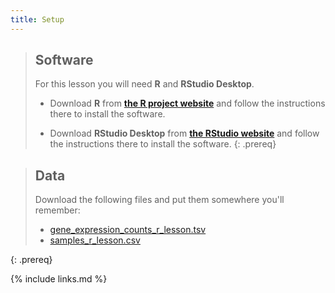 ```yaml
---
title: Setup
---
```


> ## Software
>
> For this lesson you will need **R** and **RStudio Desktop**.
>
> * Download **R** from **[the R project website](https://www.r-project.org)** and follow the instructions there to install the software.
>
> * Download **RStudio Desktop** from **[the RStudio website](https://rstudio.com/)** and follow the instructions there to install the software.
{: .prereq}

> ## Data
>
> Download the following files and put them somewhere you'll remember:
> * [gene_expression_counts_r_lesson.tsv](../data/gene_expression_counts_r_lesson.tsv)
> * [samples_r_lesson.csv](../data/samples_r_lesson.csv)
>
{: .prereq}



{% include links.md %}
